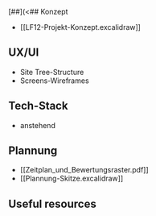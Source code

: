[##](<## Konzept
- [[LF12-Projekt-Konzept.excalidraw]]
## UX/UI
- Site Tree-Structure
- Screens-Wireframes
## Tech-Stack
- anstehend
## Plannung
- [[Zeitplan_und_Bewertungsraster.pdf]] 
- [[Plannung-Skitze.excalidraw]]
## Useful resources
